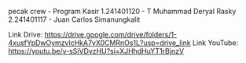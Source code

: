 pecak crew - Program Kasir
1.241401120 - T Muhammad Deryal Rasky
2.241401117 - Juan Carlos Simanungkalit

Link Drive: https://drive.google.com/drive/folders/1-4xusfYpDwOymzvlcHkA7yX0CMRnOs1L?usp=drive_link
Link YouTube: https://youtu.be/v-sSjVDvzHU?si=XJHhdHuYT1rBjnzV
